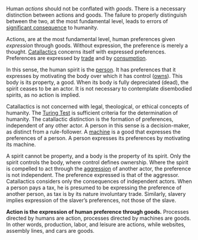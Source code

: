 Human *actions* should not be conflated with *goods*. There is a necessary distinction between actions and goods. The failure to properly distinguish between the two, at the most fundamental level, leads to errors of [significant consequence](https://en.m.wikipedia.org/wiki/Labor_theory_of_value) to humanity.

Actions, are at the most fundamental level, human preferences given *expression* through goods. Without expression, the preference is merely a thought. [Catallactics](https://en.m.wikipedia.org/wiki/Catallactics) concerns itself with expressed preferences. Preferences are expressed by [trade](Glossary#trade) and by [consumption](Depreciation-Principle).

In this sense, the human spirit is the [person](Glossary#person). It has preferences that it expresses by motivating the body over which it has control ([owns](Glossary#owner)). This body is its property, a good. When its body is fully depreciated (dead), the spirit ceases to be an actor. It is not necessary to contemplate disembodied spirits, as no action is implied.

Catallactics is not concerned with legal, theological, or ethical concepts of humanity. The [Turing Test](https://en.m.wikipedia.org/wiki/Turing_test) is sufficient criteria for the determination of humanity. The catallactic distinction is the formation of preferences, independent of any other actor. A person in this sense is a decision-maker, as distinct from a rule-follower. A [machine](Glossary#machine) is a good that expresses the preferences of a person. A person expresses its preferences by motivating its machine.

A spirit cannot be property, and a body is the property of its spirit. Only the spirit controls the body, where control defines ownership. Where the spirit is compelled to act through the [aggression](https://en.m.wikipedia.org/wiki/Non-aggression_principle) of another actor, the preference is not independent. The preference expressed is that of the aggressor. Catallactics considers only the consequences of independent actors. When a person pays a tax, he is presumed to be expressing the preference of another person, as tax is by its nature involuntary trade. Similarly, slavery implies expression of the slaver’s preferences, not those of the slave.

**Action is the expression of human preference through goods.** Processes directed by humans are action, processes directed by machines are goods. In other words, production, labor, and leisure are actions, while websites, assembly lines, and cars are goods.
